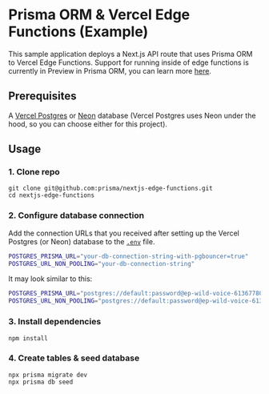 # Prisma ORM & Vercel Edge Functions (Example)

This sample application deploys a Next.js API route that uses Prisma ORM to Vercel Edge Functions. Support for running inside of edge functions is currently in Preview in Prisma ORM, you can learn more [here]().

## Prerequisites

A [Vercel Postgres](https://vercel.com/docs/storage/vercel-postgres) or [Neon](https://neon.tech/) database (Vercel Postgres uses Neon under the hood, so you can choose either for this project).


## Usage

### 1. Clone repo

```
git clone git@github.com:prisma/nextjs-edge-functions.git
cd nextjs-edge-functions
```

### 2. Configure database connection

Add the connection URLs that you received after setting up the Vercel Postgres (or Neon) database to the [`.env`](./.env) file. 

```bash
POSTGRES_PRISMA_URL="your-db-connection-string-with-pgbouncer=true"
POSTGRES_URL_NON_POOLING="your-db-connection-string"
```

It may look similar to this:

```bash
POSTGRES_PRISMA_URL="postgres://default:password@ep-wild-voice-61367780-pooler.us-east-1.postgres.vercel-storage.com:5432/verceldb?pgbouncer=true&connect_timeout=15"
POSTGRES_URL_NON_POOLING="postgres://default:password@ep-wild-voice-61367780.us-east-1.postgres.vercel-storage.com:5432/verceldb"
```

### 3. Install dependencies

```
npm install
```

### 4. Create tables & seed database

```
npx prisma migrate dev
npx prisma db seed
```